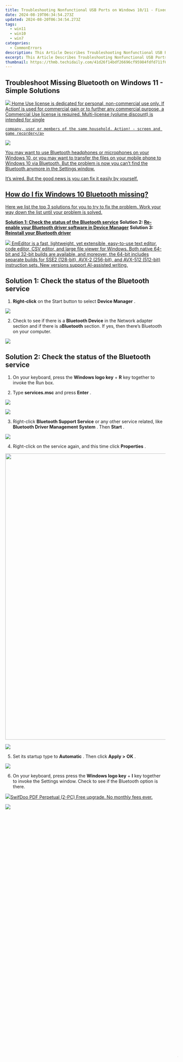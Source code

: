 ```yaml
---
title: Troubleshooting Nonfunctional USB Ports on Windows 10/11 - Fixed!
date: 2024-08-19T06:34:54.273Z
updated: 2024-08-20T06:34:54.273Z
tags:
  - win11
  - win10
  - win7
categories:
  - CommonErrors
description: This Article Describes Troubleshooting Nonfunctional USB Ports on Windows 10/11 - Fixed!
excerpt: This Article Describes Troubleshooting Nonfunctional USB Ports on Windows 10/11 - Fixed!
thumbnail: https://thmb.techidaily.com/41d26f14bdf26696cf95984fdfd711f6541c07a00007a689ba883cae0cffeaf7.jpg
---
```


## Troubleshoot Missing Bluetooth on Windows 11 - Simple Solutions

<!-- affiliate ads begin -->
<a href="https://checkout.mirillis.com/order/checkout.php?PRODS=4704640&QTY=1&AFFILIATE=108875&CART=1"> <img src="https://secure.avangate.com/images/merchant/547a5a56d43f6d40f9a6a2f76501d013/products/1_mirillis_action_boxshot_store_1x.jpg" border="0">
	Home Use license is dedicated for personal, non-commercial use only. 
	If Action! is used for commercial gain or to further any commercial purpose, 
	a Commercial Use license is required. Multi-license (volume discount) is intended for single 
 
	company, user or members of the same household. Action! - screen and game recorder</a>
<!-- affiliate ads end -->
![](https://images.drivereasy.com/wp-content/uploads/2017/12/img_5a45ea7b9f877.png)

 You may want to use Bluetooth headphones or microphones on your Windows 10, or you may want to transfer the files on your mobile phone to Windows 10 via Bluetooth. But the problem is now you can’t find the Bluetooth anymore in the Settings window.

 It’s wired. But the good news is you can fix it easily by yourself.

## How do I fix Windows 10 Bluetooth missing?

 Here we list the top 3 solutions for you to try to fix the problem. Work your way down the list until your problem is solved.

 **Solution 1: [Check the status of the Bluetooth service](#solution1)**
 **Solution 2: [Re-enable your Bluetooth driver software in Device Manager](#solution2)**
 **Solution 3: [Reinstall your Bluetooth driver](#solution3)**

<!-- affiliate ads begin -->
<a href="https://shop.emeditor.com/order/checkout.php?PRODS=4610657&QTY=1&AFFILIATE=108875&CART=1"><img src="https://www.emeditor.com/wp-content/uploads/2024/06/emeditor_chat_ai.png" border="0">
EmEditor is a fast, lightweight, yet extensible, easy-to-use text editor, code editor, CSV editor, and large file viewer for Windows. Both native 64-bit and 32-bit builds are available, and moreover, the 64-bit includes separate builds for SSE2 (128-bit), AVX-2 (256-bit), and AVX-512 (512-bit) instruction sets. New versions support AI-assisted writing.</a>
<!-- affiliate ads end -->
## Solution 1: Check the status of the Bluetooth service

 1) **Right-click**   on the Start button to select **Device Manager** .

![](https://images.drivereasy.com/wp-content/uploads/2017/12/img_5a378ffe36ec8.png)

 2) Check to see if there is a **Bluetooth Device**  in the Network adapter section and if there is a**Bluetooth**   section. If yes, then there’s Bluetooth on your computer.

![](https://images.drivereasy.com/wp-content/uploads/2017/12/img_5a3790832d407.jpg)

## Solution 2: Check the status of the Bluetooth service

 1) On your keyboard, press the **Windows logo key**   + **R**   key together to invoke the Run box.

 2) Type **services.msc**   and press **Enter** .

<!-- affiliate ads begin -->
<a href="https://secure.2checkout.com/order/checkout.php?PRODS=4728277&QTY=1&AFFILIATE=108875&CART=1"><img src="https://secure.avangate.com/images/merchant/f7f07e7dab09533bc71247a5b29a7373/products/1_iDeviceMessageBox.png" border="0"></a>
<!-- affiliate ads end -->
![](https://images.drivereasy.com/wp-content/uploads/2017/11/img_5a0a686110efd.png)

 3) Right-click **Bluetooth Support Service**   or any other service related, like **Bluetooth Driver Management System** . Then **Start** .

![](https://images.drivereasy.com/wp-content/uploads/2017/06/3-9.png)

 4) Right-click on the service again, and this time click **Properties** .

<!-- affiliate ads begin -->
<a href="https://tinyland.pxf.io/c/5597632/1793214/19135" target="_top" id="1793214"><img src="//a.impactradius-go.com/display-ad/19135-1793214" border="0" alt="" width="900" height="900"/></a><img height="0" width="0" src="https://imp.pxf.io/i/5597632/1793214/19135" style="position:absolute;visibility:hidden;" border="0" />
<!-- affiliate ads end -->
![](https://images.drivereasy.com/wp-content/uploads/2017/06/4-8.png)

 5) Set its startup type to **Automatic** . Then click **Apply >** **OK** .

![](https://images.drivereasy.com/wp-content/uploads/2017/11/img_5a0a69b549cd2.png)

 6) On your keyboard, press press the **Windows logo key**   + **I**   key together to invoke the Settings window. Check to see if the Bluetooth option is there.

<!-- affiliate ads begin -->
<a href="https://purchase.swifdoo.com/order/checkout.php?PRODS=38709260&QTY=1&AFFILIATE=108875&CART=1"><img src="https://secure.avangate.com/images/merchant/8b932759a5a04ddb34bf79e3f9072e4b/products/Product%20box%20white-1024x1024.png" border="0">SwifDoo PDF Perpetual (2-PC)  Free upgrade. No monthly fees ever. </a>
<!-- affiliate ads end -->
![](https://images.drivereasy.com/wp-content/uploads/2017/12/img_5a3787eeafdcc.jpg)

<!-- affiliate ads begin -->
<span id="1793213">
					<video width="1080" height="1620" style="cursor:pointer"
           poster="//a.impactradius-go.com/display-clicktoplayimage/1793213.jpeg"
           onclick="if(!this.playClicked){this.play();this.setAttribute('controls',true);this.playClicked=true;}">
	   <source src="//a.impactradius-go.com/display-ad/19135-1793213">
	   <img src="//a.impactradius-go.com/display-clicktoplayimage/1793213.jpeg" style="border: none; height: 100%; width: 100%; object-fit: contain">
	</video>
	<div style="width:1080px;text-align:center"><a href="javascript:window.open(decodeURIComponent('https%3A%2F%2Ftinyland.pxf.io%2Fc%2F5597632%2F1793213%2F19135'), '_blank');void(0);">Click here</a></div>
</span>
<img height="0" width="0" src="https://imp.pxf.io/i/5597632/1793213/19135" style="position:absolute;visibility:hidden;" border="0" />
<!-- affiliate ads end -->
## Solution 3: Re-enable your Bluetooth driver software in Device Manager

 1) On your keyboard, press the **Windows logo key**  + **X**   key at the same time to open the quick-access menu.

 2)Then click **Device Manager** .

<!-- affiliate ads begin -->
<a href="https://propmoneyinc.pxf.io/c/5597632/1803115/14559" target="_top" id="1803115"><img src="//a.impactradius-go.com/display-ad/14559-1803115" border="0" alt="" width="859" height="859"/></a><img height="0" width="0" src="https://imp.pxf.io/i/5597632/1803115/14559" style="position:absolute;visibility:hidden;" border="0" />
<!-- affiliate ads end -->
![](https://images.drivereasy.com/wp-content/uploads/2017/06/2-10.png)

 3) Right-click on your Bluetooth driver software in the Bluetooth section. Then choose **Disable device** . Click **Yes**   if prompted by confirming.

<!-- affiliate ads begin -->
<a href="https://modlily.sjv.io/c/5597632/2072819/17059" target="_top" id="2072819"><img src="//a.impactradius-go.com/display-ad/17059-2072819" border="0" alt="" width="300" height="250"/></a><img height="0" width="0" src="https://imp.pxf.io/i/5597632/2072819/17059" style="position:absolute;visibility:hidden;" border="0" />
<!-- affiliate ads end -->
![](https://images.drivereasy.com/wp-content/uploads/2017/06/6-7.png)

 4) After it’s done, right-click on the driver again and this time choose **Enable device** .

<!-- affiliate ads begin -->
<a href="https://secure.2checkout.com/order/checkout.php?PRODS=38729081&QTY=1&AFFILIATE=108875&CART=1"><img src="https://website-prod.cache.wpscdn.com/img/wps-writer-free-word-processor-1x.3d9c80d.png" border="0">
WPS Office Premium ( File Recovery, Photo Scanning, Convert PDF)--Yearly</a>
<!-- affiliate ads end -->
![](https://images.drivereasy.com/wp-content/uploads/2017/06/7-4.png)

 5) On your keyboard, press press the **Windows logo key**   + **I**   key together to invoke the Settings window. Check to see if the Bluetooth option is there.

![](https://images.drivereasy.com/wp-content/uploads/2017/12/img_5a3787eeafdcc.jpg)

## Solution 3: Reinstall your Bluetooth driver

 Always, if your Bluetooth driver is outdated or corrupted, it will cause errors. In most such cases, updating your Bluetooth driver can fix the error.

 1) On your keyboard, press the **Windows logo key**  + **X**   key at the same time to open the quick-access menu.

 2)Then click **Device Manager** .

<!-- affiliate ads begin -->
<a href="https://shop.systoolsgroup.com/affiliate.php?ACCOUNT=SYSTOOBY&AFFILIATE=108875&PATH=https%3A%2F%2Fwww.systoolsgroup.com%3FAFFILIATE%3D108875%26RESOURCE%3DSysTools%2BOST%2BRecovery"><img src="https://www.systoolsgroup.com/box/ost-recovery.png" border="0"></a>
<!-- affiliate ads end -->
![](https://images.drivereasy.com/wp-content/uploads/2017/06/2-10.png)

 3) Right-click on your Bluetooth driver to choose **Uninstall device** .

![](https://images.drivereasy.com/wp-content/uploads/2017/06/8-2.png)

 4) Go to your computer manufacturer’s website or your Bluetooth adapter manufacturer’s website, like **Intel** , to download the latest Bluetooth driver for your device. Then install the downloaded driver on your computer.

 Alternatively, you can use a driver tool to help you. We highly recommend you use **[Driver Easy](https://tools.techidaily.com/drivereasy/download/)**  to  automatically recognize your system and find the correct drivers for you. With its help, you can say goodbye to driver headaches and delays forever.

 You don’t need to know exactly what system your computer is running, you don’t need to risk downloading and installing the wrong driver, and you don’t need to worry about making a mistake when installing.

 4-1) **[Download](https://tools.techidaily.com/drivereasy/download/)**   and install Driver Easy. Then run it on your Windows.

 4-2) Click **Scan Now** . All driver problems of your computer would be detected in less than 1 minute. Your Bluetooth driver is no exception.

![](https://images.drivereasy.com/wp-content/uploads/2017/11/img_5a094b138e5e9.jpg)

 4-3) If you try the Free version, click **Update**  next to your flagged Bluetooth driver to automatically download and install the correct version of this driver.

 Or if you use the Pro version, click **Update All**  to automatically download and install the correct version of **_all_** the drivers that are missing or out of date on your system. (You get full support and a 30-day money back guarantee for the Pro version)

![](https://images.drivereasy.com/wp-content/uploads/2017/11/img_5a0a88694aef6.jpg)

**The Pro version of Driver Easy** comes with full technical support.  
 If you need assistance, please contact **Driver Easy’s support team** at **[support@drivereasy.com](https://bellelily.pxf.io/m5azgm) .**

 5) On your keyboard, press press the **Windows logo key**   + **I**   key together to invoke the Settings window. Check to see if the Bluetooth option is there.

![](https://images.drivereasy.com/wp-content/uploads/2017/12/img_5a3787eeafdcc.jpg)

 Hopefully, you find this article helpful. If you have any questions, ideas or suggestions, feel free to leave a comment below.

* [Bluetooth](https://store.drivereasy.com/order/cart.php?PRODS=4731822&QTY=1&AFFILIATE=108875)
* [Windows 10](https://tools.techidaily.com/drivereasy/download/)

<ins class="adsbygoogle"
     style="display:block"
     data-ad-format="autorelaxed"
     data-ad-client="ca-pub-7571918770474297"
     data-ad-slot="1223367746"></ins>



<ins class="adsbygoogle"
     style="display:block"
     data-ad-client="ca-pub-7571918770474297"
     data-ad-slot="8358498916"
     data-ad-format="auto"
     data-full-width-responsive="true"></ins>

<span class="atpl-alsoreadstyle">Also read:</span>
<div><ul>
<li><a href="https://video-screen-grab.techidaily.com/new-2024-approved-mastering-ppt-recording-essential-tips/"><u>[New] 2024 Approved  Mastering PPT Recording  Essential Tips</u></a></li>
<li><a href="https://eaxpv-info.techidaily.com/new-in-2024-how-to-create-a-youtube-auto-subscribe-link/"><u>[New] In 2024, How to Create a YouTube Auto-Subscribe Link</u></a></li>
<li><a href="https://instagram-videos.techidaily.com/new-in-2024-tricks-of-the-trade-for-instagram-video-preservation/"><u>[New] In 2024, Tricks of the Trade for Instagram Video Preservation</u></a></li>
<li><a href="https://facebook-clips.techidaily.com/updated-mastering-the-art-of-engaging-facebook-video-ads-for-2024/"><u>[Updated] Mastering the Art of Engaging Facebook Video Ads for 2024</u></a></li>
<li><a href="https://remote-screen-capture.techidaily.com/updated-pixelprofilers-picks-top-tools-for-your-screen-snapping-needs-for-2024/"><u>[Updated] PixelProfiler's Picks  Top Tools for Your Screen Snapping Needs for 2024</u></a></li>
<li><a href="https://screen-activity-recording.techidaily.com/2024-approved-enhancing-mac-use-top-5-recommended-sniping-apps/"><u>2024 Approved  Enhancing Mac Use  Top 5 Recommended Sniping Apps</u></a></li>
<li><a href="https://screen-capture.techidaily.com/2024-approved-future-vision-evolving-trends-in-multicam-video-technology/"><u>2024 Approved  Future Vision  Evolving Trends in Multicam Video Technology</u></a></li>
<li><a href="https://youtube-web.techidaily.com/approved-master-the-art-of-video-editing-with-top-7-sounds-selections/"><u>2024 Approved  Master the Art of Video Editing with Top 7 Sounds Selections</u></a></li>
<li><a href="https://win-howtos.techidaily.com/best-practices-to-resolve-game-latency-a-focus-on-fallout/"><u>Best Practices to Resolve Game Latency: A Focus on Fallout</u></a></li>
<li><a href="https://phone-solutions.techidaily.com/complete-guide-for-recovering-video-files-on-itel-a70-by-fonelab-android-recover-video/"><u>Complete guide for recovering video files on Itel A70</u></a></li>
<li><a href="https://extra-hints.techidaily.com/comprehensive-finance-analysis-launching-a-podcasts-cost-for-2024/"><u>Comprehensive Finance Analysis  Launching a Podcast's Cost for 2024</u></a></li>
<li><a href="https://win-howtos.techidaily.com/file-explorer-lagging-in-windows-11-heres-how-to-get-it-back-on-track/"><u>File Explorer Lagging in Windows 11? Here's How to Get It Back On Track!</u></a></li>
<li><a href="https://win-howtos.techidaily.com/fix-guide-how-to-enable-input-devices-on-unresponsive-display-units/"><u>Fix Guide: How To Enable Input Devices on Unresponsive Display Units</u></a></li>
<li><a href="https://win-howtos.techidaily.com/fixing-issues-with-your-corsair-keyboard-solutions-explored/"><u>Fixing Issues with Your Corsair Keyboard - Solutions Explored</u></a></li>
<li><a href="https://win-howtos.techidaily.com/how-to-repair-a-broken-night-light-setting-in-windows-1011-a-step-by-step-tutorial/"><u>How to Repair a Broken Night Light Setting in Windows 10/11 – A Step-by-Step Tutorial</u></a></li>
<li><a href="https://win-howtos.techidaily.com/1723203253931-how-to-speed-up-your-windows-7-startup-time-simple-fixes/"><u>How to Speed Up Your Windows 7 Startup Time – Simple Fixes!</u></a></li>
<li><a href="https://win-howtos.techidaily.com/how-to-stop-your-mouse-from-endlessly-double-clicking-a-step-by-step-guide/"><u>How to Stop Your Mouse From Endlessly Double-Clicking: A Step-by-Step Guide</u></a></li>
<li><a href="https://win-howtos.techidaily.com/how-to-troubleshoot-non-responsive-sound-issues-in-windows-11/"><u>How to Troubleshoot Non-Responsive Sound Issues in Windows 11</u></a></li>
<li><a href="https://android-unlock.techidaily.com/in-2024-bypassing-google-account-with-vnrom-bypass-for-samsung-galaxy-f34-5g-by-drfone-android/"><u>In 2024, Bypassing Google Account With vnROM Bypass For Samsung Galaxy F34 5G</u></a></li>
<li><a href="https://meme-emoji.techidaily.com/in-2024-how-to-make-a-funny-meme-on-macbook/"><u>In 2024, How to Make a Funny Meme on MacBook</u></a></li>
<li><a href="https://bypass-frp.techidaily.com/in-2024-ultimate-guide-from-samsung-galaxy-a05s-frp-bypass-by-drfone-android/"><u>In 2024, Ultimate Guide from Samsung Galaxy A05s FRP Bypass</u></a></li>
<li><a href="https://visual-screen-recording.techidaily.com/in-2024-vdg-screen-snatcher-synopsis-full-breakdown/"><u>In 2024, VDG Screen Snatcher Synopsis  Full Breakdown</u></a></li>
<li><a href="https://win-howtos.techidaily.com/incompatibility-between-games-and-systems/"><u>Incompatibility Between Games & Systems</u></a></li>
<li><a href="https://smart-video-creator.techidaily.com/new-2024-approved-toon-up-your-photos-top-mobile-apps-for-cartoon-style-editing/"><u>New 2024 Approved Toon Up Your Photos Top Mobile Apps for Cartoon-Style Editing</u></a></li>
<li><a href="https://win-howtos.techidaily.com/no-more-windows-update-issues-solve-error-8007000e-in-minutes/"><u>No More Windows Update Issues - Solve Error 80#07000E in Minutes</u></a></li>
<li><a href="https://win-howtos.techidaily.com/overcoming-night-light-glitches-effective-fixes-for-windows-11-users/"><u>Overcoming Night Light Glitches: Effective Fixes for Windows 11 Users</u></a></li>
<li><a href="https://win-howtos.techidaily.com/resolving-the-entry-point-not-located-issue-on-your-pc-a-comprehensive-guide/"><u>Resolving the 'Entry Point Not Located' Issue on Your PC: A Comprehensive Guide</u></a></li>
<li><a href="https://win-howtos.techidaily.com/simple-steps-to-fix-voice-chat-issues-on-overwatch-easily/"><u>Simple Steps to Fix Voice Chat Issues on Overwatch Easily</u></a></li>
<li><a href="https://win-howtos.techidaily.com/solution-steps-for-overcoming-windows-cannot-reach-the-specified-drive/"><u>Solution Steps for Overcoming 'Windows Cannot Reach the Specified Drive'</u></a></li>
<li><a href="https://win-howtos.techidaily.com/solving-the-problem-of-your-laptops-unresponsive-trackpad/"><u>Solving the Problem of Your Laptop's Unresponsive Trackpad</u></a></li>
<li><a href="https://win-answers.techidaily.com/step-by-step-guide-to-get-your-pc-running-minecraft-smoothly-again/"><u>Step-by-Step Guide to Get Your PC Running Minecraft Smoothly Again</u></a></li>
<li><a href="https://some-approaches.techidaily.com/streamline-screenshots-and-videos-with-premier-stabilizer-gear-for-2024/"><u>Streamline Screenshots & Videos with Premier Stabilizer Gear for 2024</u></a></li>
<li><a href="https://some-tips.techidaily.com/the-ultimate-guide-to-free-video-playback-vlc-or-mpc-in-2024/"><u>The Ultimate Guide to Free Video Playback  VLC or MPC, In 2024</u></a></li>
<li><a href="https://android-location-track.techidaily.com/top-5-tracking-apps-to-track-xiaomi-14-pro-without-them-knowing-drfone-by-drfone-virtual-android/"><u>Top 5 Tracking Apps to Track Xiaomi 14 Pro without Them Knowing | Dr.fone</u></a></li>
<li><a href="https://win-howtos.techidaily.com/trouble-with-your-wireless-mouse-on-windows-heres-how-to-fix-it-in-w11w10/"><u>Trouble with Your Wireless Mouse on Windows? Here's How to Fix It in W11/W10!</u></a></li>
<li><a href="https://win-howtos.techidaily.com/troubleshooting-guide-for-fixing-pc-reset-errors-on-windows-10/"><u>Troubleshooting Guide for Fixing PC Reset Errors on Windows 10</u></a></li>
<li><a href="https://win-howtos.techidaily.com/troubleshooting-incompatible-graphics-cards-for-fortnite-on-windows/"><u>Troubleshooting Incompatible Graphics Cards for Fortnite on Windows</u></a></li>
<li><a href="https://win-howtos.techidaily.com/why-my-ps4-controller-isnt-charging-a-step-by-step-troubleshooting-guide/"><u>Why My PS4 Controller Isn't Charging: A Step-by-Step Troubleshooting Guide</u></a></li>
<li><a href="https://win-howtos.techidaily.com/1723211031652-wi-fi-not-working-learn-how-to-restore-your-lost-internet-connection-here/"><u>Wi-Fi Not Working? Learn How To Restore Your Lost Internet Connection Here!</u></a></li>
<li><a href="https://win-howtos.techidaily.com/winning-strategies-to-correctly-solve-the-persistent-windows-0x8024402c-update-issue/"><u>Winning Strategies to Correctly Solve the Persistent Windows 0X8024402C Update Issue</u></a></li>
<li><a href="https://win-howtos.techidaily.com/winning-the-battle-against-iastordatasvc-32-bit-cpu-drain-on-windows-10-solution-inside/"><u>Winning the Battle Against IAStorDataSvc (32 Bit) CPU Drain on Windows 10 [Solution Inside]</u></a></li>
</ul></div>

